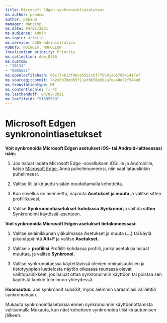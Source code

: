 ```yaml
---
title: Microsoft Edgen synkronointiasetukset
ms.author: pebaum
author: pebaum
manager: dansimp
ms.date: 04/01/2021
ms.audience: Admin
ms.topic: article
ms.service: o365-administration
ROBOTS: NOINDEX, NOFOLLOW
localization_priority: Priority
ms.collection: Adm_O365
ms.custom:
- "10131"
- "9005681"
ms.openlocfilehash: 06c17ab13f06c85561c6f775691ab679641417af
ms.sourcegitcommit: 7b2e5078dd65f11af6650e692a7ea48e91f544e0
ms.translationtype: MT
ms.contentlocale: fi-FI
ms.lasthandoff: 04/02/2021
ms.locfileid: "51595563"
---
```

# <a name="sync-settings-in-microsoft-edge"></a>Microsoft Edgen synkronointiasetukset

**Voit synkronoida Microsoft Edgen asetukset iOS- tai Android-laitteessasi näin:**

1. Jos haluat ladata Microsoft Edge -sovelluksen iOS: lle ja Androidille, katso [Microsoft Edge.](https://www.microsoft.com/edge?ocid=SMC-IA-4534424) Anna puhelinnumerosi, niin saat latauslinkin puhelimeesi.

1. Valitse tili ja kirjaudu sisään noudattamalla kehotteita.

1. Kun sovellus on asennettu, napauta **Asetukset ja muuta** ja valitse sitten profiilikuvasi.

1. Valitse **Synkronointiasetukset-kohdassa** **Synkronoi** ja vaihda **sitten** Synkronointi käytössä-asentoon. 

**Voit synkronoida Microsoft Edgen asetukset tietokoneessasi:**

1. Valitse selainikkunan yläkulmassa Asetukset ja muuta **(...)** tai käytä pikanäppäintä **Alt+F** ja valitse **Asetukset.**

1. Valitse   >  **profiilisi** Profiilit-kohdassa profiili, jonka asetuksia haluat muuttaa, ja valitse **Synkronoi.**

1. Valitse synkronoitaessa käytettävissä olevien ominaisuuksien ja tietotyyppien luettelosta näytön oikeassa reunassa olevat vaihtopainikkeet, jos haluat ottaa synkronoinnin käyttöön tai poistaa sen käytöstä kunkin toiminnon yhteydessä.

**Huomautus:** Jos synkronoit suosikit, myös aiemmin varaamiasi välilehtiä synkronoidaan.

Mukauta synkronointiasetuksia ennen synkronoinnin  käyttöönottamista valitsemalla Mukauta, kun näet kehotteen synkronoida tilisi kirjautumisen jälkeen.